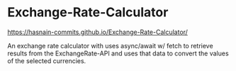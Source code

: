 # Exchange-Rate-Calculator

https://hasnain-commits.github.io/Exchange-Rate-Calculator/

An exchange rate calculator with uses async/await w/ fetch to retrieve results from the ExchangeRate-API and uses that data to convert the values of the selected currencies.
